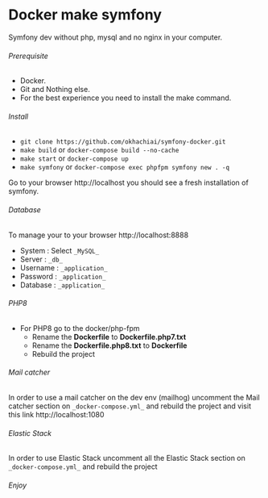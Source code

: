# Docker make symfony

Symfony dev without php, mysql and no nginx in your computer.

###### Prerequisite
 - Docker.
 - Git and Nothing else.
 - For the best experience you need to install the make command.

###### Install
- `git clone https://github.com/okhachiai/symfony-docker.git`
- `make build` or `docker-compose build --no-cache`
- `make start` or `docker-compose up`
- `make symfony` or `docker-compose exec phpfpm symfony new . -q`

Go to your browser http://localhost you should see a fresh installation of symfony.

###### Database
To manage your to your browser http://localhost:8888
- System :  Select `_MySQL_`
- Server : `_db_`
- Username : `_application_`
- Password : `_application_`
- Database : `_application_`

###### PHP8
- For PHP8 go to the docker/php-fpm 
    - Rename the **Dockerfile** to **Dockerfile.php7.txt**
    - Rename the **Dockerfile.php8.txt** to **Dockerfile**
    - Rebuild the project

###### Mail catcher
In order to use a mail catcher on the dev env (mailhog) uncomment the Mail catcher section on `_docker-compose.yml_` and rebuild the project
and visit this link http://localhost:1080

###### Elastic Stack
In order to use Elastic Stack uncomment all the Elastic Stack section on `_docker-compose.yml_` and rebuild the project

###### Enjoy

